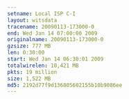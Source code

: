 ```yaml
---
setname: Local ISP C-I
layout: witsdata
tracename: 20090113-173000-0
end: Wed Jan 14 07:00:00 2009
originalname: 20090113-173000-0
gzsize: 777 MB
len: 0:30:00
start: Wed Jan 14 06:30:01 2009
totalwirelen: 10,421 MB
pkts: 19 million
size: 1,522 MB
md5: 2192d77f9d136805602155b10b9086ee
---
```

